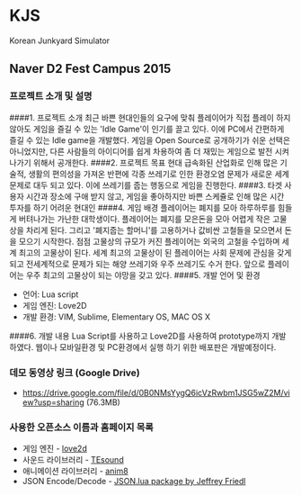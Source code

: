 # KJS
Korean Junkyard Simulator

## Naver D2 Fest Campus 2015

### 프로젝트 소개 및 설명
####1. 프로젝트 소개
최근 바쁜 현대인들의 요구에 맞춰 플레이어가 직접 플레이 하지 않아도 게임을 즐길 수 있는 'Idle Game'이 인기를 끌고 있다. 이에 PC에서 간편하게 즐길 수 있는 Idle game을 개발했다. 게임을 Open Source로 공개하기가 쉬운 선택은 아니었지만, 다른 사람들의 아이디어를 쉽게 차용하여 좀 더 재밌는 게임으로 발전 시켜 나가기 위해서 공개한다.
####2. 프로젝트 목표
현대 급속화된 산업화로 인해 많은 기술적, 생활의 편의성을 가져온 반편에 각종 쓰레기로 인한 환경오염 문제가 새로운 세계 문제로 대두 되고 있다. 이에 쓰레기를 줍는 행동으로 게임을 진행한다.
####3. 타겟 사용자
시간과 장소에 구애 받지 않고, 게임을 좋아하지만 바쁜 스케쥴로 인해 많은 시간 투자를 하기 어려운 현대인
####4. 게임 배경
플레이어는 폐지를 모아 하루하루를 힘들게 버텨나가는 가난한 대학생이다. 플레이어는 폐지를 모은돈을 모아 어렵게 작은 고물상을 차리게 된다. 그리고 '폐지줍는 할머니'를 고용하거나 값비싼 고철들을 모으면서 돈을 모으기 시작한다. 점점 고물상의 규모가 커진 플레이어는 외국의 고철을 수입하며 세계 최고의 고물상이 된다. 세계 최고의 고물상이 된 플레이어는 사회 문제에 관심을 갖게 되고 전세계적으로 문제가 되는 해양 쓰레기와 우주 쓰레기도 수거 한다. 앞으로 플레이어는 우주 최고의 고물상이 되는 야망을 갖고 있다.
####5. 개발 언어 및 환경
* 언어: Lua script
* 게임 엔진: Love2D
* 개발 환경: VIM, Sublime, Elementary OS, MAC OS X

####6. 개발 내용
Lua Script를 사용하고 Love2D를 사용하여 prototype까지 개발 하였다. 웹이나 모바일환경 및 PC환경에서 실행 하기 위한 배포판은 개발예정이다.


### 데모 동영상 링크 (Google Drive)
* https://drive.google.com/file/d/0B0NMsYygQ6icVzRwbm1JSG5wZ2M/view?usp=sharing (76.3MB)

### 사용한 오픈소스 이름과 홈페이지 목록
* 게임 엔진 - [love2d](https://love2d.org/)
* 사운드 라이브러리 - [TEsound](https://love2d.org/wiki/TEsound)
* 애니메이션 라이브러리 - [anim8](https://github.com/kikito/anim8)
* JSON Encode/Decode - [JSON.lua package by Jeffrey Friedl](http://regex.info/blog/lua/json)

